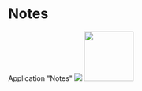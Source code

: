 # Notes
Application "Notes"
![](record_working.gif) <img src="record_working.gif" width="100" height="100">
